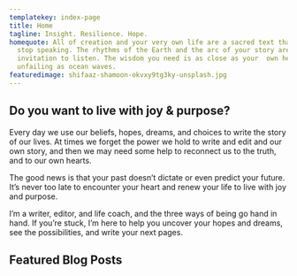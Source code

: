 ```yaml
---
templatekey: index-page
title: Home
tagline: Insight. Resilience. Hope.
homequote: All of creation and your very own life are a sacred text that never
  stop speaking. The rhythms of the Earth and the arc of your story are  an open
  invitation to listen. The wisdom you need is as close as your  own heart, as
  unfailing as ocean waves.
featuredimage: shifaaz-shamoon-okvxy9tg3ky-unsplash.jpg
---
```

## Do you want to live with joy & purpose?

Every day we use our beliefs, hopes, dreams, and choices to write the story of our lives. At times we forget the power we hold to write and edit and our own story, and then we may need some help to reconnect us to the truth, and to our own hearts. 

The good news is that your past doesn’t dictate or even predict your future. It’s never too late to encounter your heart and renew your life to live with joy and purpose.

I’m a writer, editor, and life coach, and the three ways of being go hand in hand. If you’re stuck, I’m here to help you uncover your hopes and dreams, see the possibilities, and write your next pages.

## Featured Blog Posts

<post-grid featured="true" count="3"></post-grid>